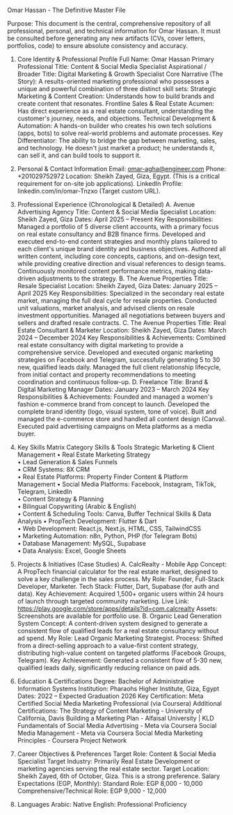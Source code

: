 Omar Hassan - The Definitive Master File

Purpose: This document is the central, comprehensive repository of all professional, personal, and technical information for Omar Hassan. It must be consulted before generating any new artifacts (CVs, cover letters, portfolios, code) to ensure absolute consistency and accuracy.

1. Core Identity & Professional Profile
Full Name: Omar Hassan
Primary Professional Title: Content & Social Media Specialist
Aspirational / Broader Title: Digital Marketing & Growth Specialist
Core Narrative (The Story): A results-oriented marketing professional who possesses a unique and powerful combination of three distinct skill sets:
Strategic Marketing & Content Creation: Understands how to build brands and create content that resonates.
Frontline Sales & Real Estate Acumen: Has direct experience as a real estate consultant, understanding the customer's journey, needs, and objections.
Technical Development & Automation: A hands-on builder who creates his own tech solutions (apps, bots) to solve real-world problems and automate processes.
Key Differentiator: The ability to bridge the gap between marketing, sales, and technology. He doesn't just market a product; he understands it, can sell it, and can build tools to support it.

2. Personal & Contact Information
Email: omar-agha@engineer.com
Phone: +201029752972
Location: Sheikh Zayed, Giza, Egypt. (This is a critical requirement for on-site job applications).
LinkedIn Profile: linkedin.com/in/omar-Tnzxo (Target custom URL).

3. Professional Experience (Chronological & Detailed)
A. Avenue Advertising Agency
Title: Content & Social Media Specialist
Location: Sheikh Zayed, Giza
Dates: April 2025 – Present
Key Responsibilities:
Managed a portfolio of 5 diverse client accounts, with a primary focus on real estate consultancy and B2B finance firms.
Developed and executed end-to-end content strategies and monthly plans tailored to each client's unique brand identity and business objectives.
Authored all written content, including core concepts, captions, and on-design text, while providing creative direction and visual references to design teams.
Continuously monitored content performance metrics, making data-driven adjustments to the strategy.
B. The Avenue Properties
Title: Resale Specialist
Location: Sheikh Zayed, Giza
Dates: January 2025 – April 2025
Key Responsibilities:
Specialized in the secondary real estate market, managing the full deal cycle for resale properties.
Conducted unit valuations, market analysis, and advised clients on resale investment opportunities.
Managed all negotiations between buyers and sellers and drafted resale contracts.
C. The Avenue Properties
Title: Real Estate Consultant & Marketer
Location: Sheikh Zayed, Giza
Dates: March 2024 – December 2024
Key Responsibilities & Achievements:
Combined real estate consultancy with digital marketing to provide a comprehensive service.
Developed and executed organic marketing strategies on Facebook and Telegram, successfully generating 5 to 30 new, qualified leads daily.
Managed the full client relationship lifecycle, from initial contact and property recommendations to meeting coordination and continuous follow-up.
D. Freelance
Title: Brand & Digital Marketing Manager
Dates: January 2023 – March 2024
Key Responsibilities & Achievements:
Founded and managed a women's fashion e-commerce brand from concept to launch.
Developed the complete brand identity (logo, visual system, tone of voice).
Built and managed the e-commerce store and handled all content design (Canva).
Executed paid advertising campaigns on Meta platforms as a media buyer.

4. Key Skills Matrix
Category
Skills & Tools
Strategic Marketing & Client Management
• Real Estate Marketing Strategy<br>• Lead Generation & Sales Funnels<br>• CRM Systems: 8X CRM<br>• Real Estate Platforms: Property Finder
Content & Platform Management
• Social Media Platforms: Facebook, Instagram, TikTok, Telegram, LinkedIn<br>• Content Strategy & Planning<br>• Bilingual Copywriting (Arabic & English)<br>• Content & Scheduling Tools: Canva, Buffer
Technical Skills & Data Analysis
• PropTech Development: Flutter & Dart<br>• Web Development: React.js, Next.js, HTML, CSS, TailwindCSS<br>• Marketing Automation: n8n, Python, PHP (for Telegram Bots)<br>• Database Management: MySQL, Supabase<br>• Data Analysis: Excel, Google Sheets

5. Projects & Initiatives (Case Studies)
A. CalcRealty - Mobile App
Concept: A PropTech financial calculator for the real estate market, designed to solve a key challenge in the sales process.
My Role: Founder, Full-Stack Developer, Marketer.
Tech Stack: Flutter, Dart, Supabase (for auth and data).
Key Achievement: Acquired 1,500+ organic users within 24 hours of launch through targeted community marketing.
Live Link: https://play.google.com/store/apps/details?id=com.calcrealty
Assets: Screenshots are available for portfolio use.
B. Organic Lead Generation System
Concept: A content-driven system designed to generate a consistent flow of qualified leads for a real estate consultancy without ad spend.
My Role: Lead Organic Marketing Strategist.
Process: Shifted from a direct-selling approach to a value-first content strategy, distributing high-value content on targeted platforms (Facebook Groups, Telegram).
Key Achievement: Generated a consistent flow of 5-30 new, qualified leads daily, significantly reducing reliance on paid ads.

6. Education & Certifications
Degree: Bachelor of Administrative Information Systems
Institution: Pharaohs Higher Institute, Giza, Egypt
Dates: 2022 – Expected Graduation 2026
Key Certification: Meta Certified Social Media Marketing Professional (via Coursera)
Additional Certifications:
The Strategy of Content Marketing - University of California, Davis
Building a Marketing Plan - Alfaisal University | KLD
Fundamentals of Social Media Advertising - Meta via Coursera
Social Media Management - Meta via Coursera
Social Media Marketing Principles - Coursera Project Network

7. Career Objectives & Preferences
Target Role: Content & Social Media Specialist
Target Industry: Primarily Real Estate Development or marketing agencies serving the real estate sector.
Target Location: Sheikh Zayed, 6th of October, Giza. This is a strong preference.
Salary Expectations (EGP, Monthly):
Standard Role: EGP 8,000 - 10,000
Comprehensive/Technical Role: EGP 9,000 - 12,000

8. Languages
Arabic: Native
English: Professional Proficiency
